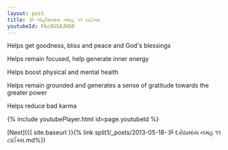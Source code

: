```yaml
---
layout: post
title: ૐ લોહીથાક્ષય નમહ ૧૧ ટાઈમ્સ
youtubeId: Fkc8GSAJHS0
---
```

 
 
Helps get goodness, bliss and peace and God's blessings
 
Helps remain focused, help generate inner energy 
 
Helps boost physical and mental health 
 
Helps remain grounded and generates a sense of gratitude towards the greater power 
 
Helps reduce bad karma
 
 
 
 


{% include youtubePlayer.html id=page.youtubeId %}
 
[Next]({{ site.baseurl }}{% link  split1/_posts/2013-05-18-ૐ દરોઠામાંય નમહ ૧૧ ટાઈમ્સ.md%})
 
